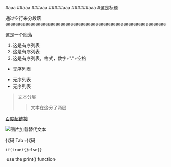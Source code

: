 #aaa
##aaa
###aaa
#####aaa
######aaa
#这是标题


通过空行来分段落aaaaaaaaaaaaaaaaaaaaaaaaaaaaaaaaaaaaaaaaaaaaaaaaaaaaaaaaaaaaaaaa
 
这是一个段落

1. 这是有序列表
1. 这是有序列表
1. 这是有序列表，格式，数字+"."+空格

- 无序列表
* 无序列表
* 无序列表

>文本分层
>>文本在这分了两层

[百度超链接](http://www.baidu.com)

![图片加载替代文本](http://www.edu2act.cn/static/img/logo.png)


代码 Tab+代码
    
    if(true){}else{}

·use the print() function·